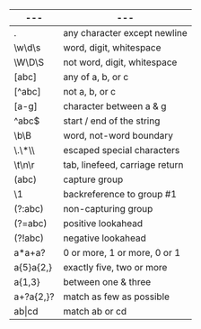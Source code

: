 | --- | --- |
| --- | --- |
| . | any character except newline |
| \\w\\d\\s | word, digit, whitespace |
| \\W\\D\\S | not word, digit, whitespace |
| \[abc\] | any of a, b, or c |
| \[^abc\] | not a, b, or c |
| \[a-g\] | character between a & g |
| ^abc$ | start / end of the string |
| \\b\\B | word, not-word boundary |
| \\.\\\*\\\\ | escaped special characters |
| \\t\\n\\r | tab, linefeed, carriage return |
| (abc) | capture group |
| \\1 | backreference to group #1 |
| (?:abc) | non-capturing group |
| (?=abc) | positive lookahead |
| (?!abc) | negative lookahead |
| a\*a+a? | 0 or more, 1 or more, 0 or 1 |
| a{5}a{2,} | exactly five, two or more |
| a{1,3} | between one & three |
| a+?a{2,}? | match as few as possible |
| ab\|cd | match ab or cd |
